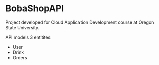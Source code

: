 # BobaShopAPI
Project developed for Cloud Application Development course at Oregon State University.

API models 3 entitites:
- User
- Drink
- Orders
